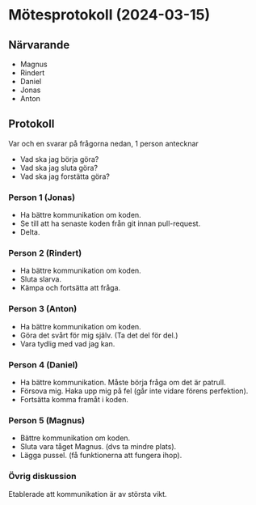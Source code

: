 # Mötesprotokoll (2024-03-15)

## Närvarande
* Magnus
* Rindert
* Daniel
* Jonas
* Anton

## Protokoll
Var och en svarar på frågorna nedan, 1 person antecknar
* Vad ska jag börja göra?
* Vad ska jag sluta göra?
* Vad ska jag forstätta göra? 

### Person 1 (Jonas)
* Ha bättre kommunikation om koden.
* Se till att ha senaste koden från git innan pull-request.
* Delta.

### Person 2 (Rindert)
* Ha bättre kommunikation om koden.
* Sluta slarva. 
* Kämpa och fortsätta att fråga.

### Person 3 (Anton)
* Ha bättre kommunikation om koden.
* Göra det svårt för mig själv. (Ta det del för del.)
* Vara tydlig med vad jag kan.

### Person 4 (Daniel)
* Ha bättre kommunikation. Måste börja fråga om det är patrull.
* Försova mig. Haka upp mig på fel (går inte vidare förens perfektion).
* Fortsätta komma framåt i koden.

### Person 5 (Magnus)
* Bättre kommunikation om koden.
* Sluta vara tåget Magnus. (dvs ta mindre plats).
* Lägga pussel. (få funktionerna att fungera ihop).

### Övrig diskussion
Etablerade att kommunikation är av största vikt.